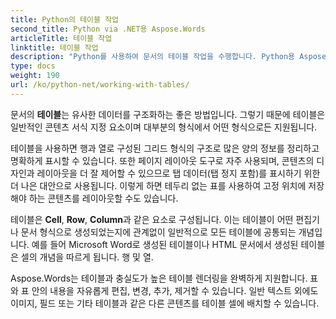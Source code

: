 ```yaml
---
title: Python의 테이블 작업
second_title: Python via .NET용 Aspose.Words
articleTitle: 테이블 작업
linktitle: 테이블 작업
description: "Python를 사용하여 문서의 테이블 작업을 수행합니다. Python용 Aspose.Words에서 테이블 및 테이블 노드 개념을 사용하는 방법을 소개합니다."
type: docs
weight: 190
url: /ko/python-net/working-with-tables/
---
```


문서의 **테이블**는 유사한 데이터를 구조화하는 좋은 방법입니다. 그렇기 때문에 테이블은 일반적인 콘텐츠 서식 지정 요소이며 대부분의 형식에서 어떤 형식으로든 지원됩니다.

테이블을 사용하면 행과 열로 구성된 그리드 형식의 구조로 많은 양의 정보를 정리하고 명확하게 표시할 수 있습니다. 또한 페이지 레이아웃 도구로 자주 사용되며, 콘텐츠의 디자인과 레이아웃을 더 잘 제어할 수 있으므로 탭 데이터(탭 정지 포함)를 표시하기 위한 더 나은 대안으로 사용됩니다. 이렇게 하면 테두리 없는 표를 사용하여 고정 위치에 저장해야 하는 콘텐츠를 레이아웃할 수도 있습니다.

테이블은 **Cell**, **Row**, **Column**과 같은 요소로 구성됩니다. 이는 테이블이 어떤 편집기나 문서 형식으로 생성되었는지에 관계없이 일반적으로 모든 테이블에 공통되는 개념입니다. 예를 들어 Microsoft Word로 생성된 테이블이나 HTML 문서에서 생성된 테이블은 셀의 개념을 따르게 됩니다. 행 및 열.

Aspose.Words는 테이블과 충실도가 높은 테이블 렌더링을 완벽하게 지원합니다. 표와 표 안의 내용을 자유롭게 편집, 변경, 추가, 제거할 수 있습니다. 일반 텍스트 외에도 이미지, 필드 또는 기타 테이블과 같은 다른 콘텐츠를 테이블 셀에 배치할 수 있습니다.